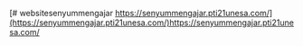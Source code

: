[# websitesenyummengajar https://senyummengajar.pti21unesa.com/](https://senyummengajar.pti21unesa.com/)https://senyummengajar.pti21unesa.com/

